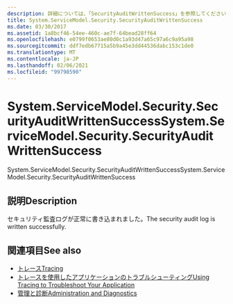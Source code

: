 ```yaml
---
description: 詳細については、「SecurityAuditWrittenSuccess」を参照してください。
title: System.ServiceModel.Security.SecurityAuditWrittenSuccess
ms.date: 03/30/2017
ms.assetid: 1a8bcf46-54ee-460c-ae7f-64bead28ff64
ms.openlocfilehash: e0799f0653ae80d0c1a93d47a65c97a6c9a95a98
ms.sourcegitcommit: ddf7edb67715a5b9a45e3dd44536dabc153c1de0
ms.translationtype: MT
ms.contentlocale: ja-JP
ms.lasthandoff: 02/06/2021
ms.locfileid: "99798590"
---
```

# <a name="systemservicemodelsecuritysecurityauditwrittensuccess"></a><span data-ttu-id="4ffb9-103">System.ServiceModel.Security.SecurityAuditWrittenSuccess</span><span class="sxs-lookup"><span data-stu-id="4ffb9-103">System.ServiceModel.Security.SecurityAuditWrittenSuccess</span></span>

<span data-ttu-id="4ffb9-104">System.ServiceModel.Security.SecurityAuditWrittenSuccess</span><span class="sxs-lookup"><span data-stu-id="4ffb9-104">System.ServiceModel.Security.SecurityAuditWrittenSuccess</span></span>  
  
## <a name="description"></a><span data-ttu-id="4ffb9-105">説明</span><span class="sxs-lookup"><span data-stu-id="4ffb9-105">Description</span></span>  

 <span data-ttu-id="4ffb9-106">セキュリティ監査ログが正常に書き込まれました。</span><span class="sxs-lookup"><span data-stu-id="4ffb9-106">The security audit log is written successfully.</span></span>  
  
## <a name="see-also"></a><span data-ttu-id="4ffb9-107">関連項目</span><span class="sxs-lookup"><span data-stu-id="4ffb9-107">See also</span></span>

- [<span data-ttu-id="4ffb9-108">トレース</span><span class="sxs-lookup"><span data-stu-id="4ffb9-108">Tracing</span></span>](index.md)
- [<span data-ttu-id="4ffb9-109">トレースを使用したアプリケーションのトラブルシューティング</span><span class="sxs-lookup"><span data-stu-id="4ffb9-109">Using Tracing to Troubleshoot Your Application</span></span>](using-tracing-to-troubleshoot-your-application.md)
- [<span data-ttu-id="4ffb9-110">管理と診断</span><span class="sxs-lookup"><span data-stu-id="4ffb9-110">Administration and Diagnostics</span></span>](../index.md)
